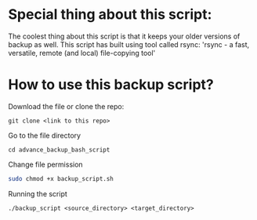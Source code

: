 # Special thing about this script:
The coolest thing about this script is that it keeps your older versions of backup as well. This script has built using tool called rsync: 'rsync - a fast, versatile, remote (and local) file-copying tool'

# How to use this backup script?

Download the file or clone the repo:
```
git clone <link to this repo>
```
Go to the file directory
```
cd advance_backup_bash_script
```

Change file permission
```bash
sudo chmod +x backup_script.sh
```
Running the script

```
./backup_script <source_directory> <target_directory>
```

